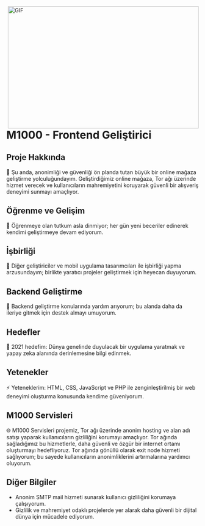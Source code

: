 <img align="right" alt="GIF" src="https://github.com/abhisheknaiidu/abhisheknaiidu/blob/master/code.gif?raw=true" width="500" height="320" />


# M1000 - Frontend Geliştirici

## Proje Hakkında
🔭 Şu anda, anonimliği ve güvenliği ön planda tutan büyük bir online mağaza geliştirme yolculuğundayım. Geliştirdiğimiz online mağaza, Tor ağı üzerinde hizmet verecek ve kullanıcıların mahremiyetini koruyarak güvenli bir alışveriş deneyimi sunmayı amaçlıyor.

## Öğrenme ve Gelişim
🌱 Öğrenmeye olan tutkum asla dinmiyor; her gün yeni beceriler edinerek kendimi geliştirmeye devam ediyorum.

## İşbirliği
👯 Diğer geliştiriciler ve mobil uygulama tasarımcıları ile işbirliği yapma arzusundayım; birlikte yaratıcı projeler geliştirmek için heyecan duyuyorum.

## Backend Geliştirme
🤔 Backend geliştirme konularında yardım arıyorum; bu alanda daha da ileriye gitmek için destek almayı umuyorum.

## Hedefler
🥅 2021 hedefim: Dünya genelinde duyulacak bir uygulama yaratmak ve yapay zeka alanında derinlemesine bilgi edinmek.

## Yetenekler
⚡ Yeteneklerim: HTML, CSS, JavaScript ve PHP ile zenginleştirilmiş bir web deneyimi oluşturma konusunda kendime güveniyorum.

## M1000 Servisleri
🌐 M1000 Servisleri projemiz, Tor ağı üzerinde anonim hosting ve alan adı satışı yaparak kullanıcıların gizliliğini korumayı amaçlıyor. Tor ağında sağladığımız bu hizmetlerle, daha güvenli ve özgür bir internet ortamı oluşturmayı hedefliyoruz. Tor ağında gönüllü olarak exit node hizmeti sağlıyorum; bu sayede kullanıcıların anonimliklerini artırmalarına yardımcı oluyorum.

## Diğer Bilgiler
- Anonim SMTP mail hizmeti sunarak kullanıcı gizliliğini korumaya çalışıyorum.
- Gizlilik ve mahremiyet odaklı projelerde yer alarak daha güvenli bir dijital dünya için mücadele ediyorum.
